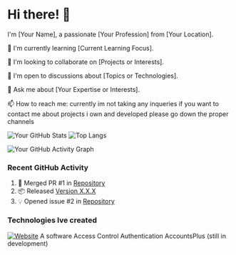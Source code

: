 <!--- Add an introduction about yourself -->
# Hi there! 👋

I'm [Your Name], a passionate [Your Profession] from [Your Location].

🌱 I'm currently learning [Current Learning Focus].

👯 I'm looking to collaborate on [Projects or Interests].

🤔 I'm open to discussions about [Topics or Technologies].

💬 Ask me about [Your Expertise or Interests].

📫 How to reach me: currently im not taking any inqueries if you want to contact me about projects i own and developed please go down the proper channels

<!--- Add your GitHub stats and top languages -->
![Your GitHub Stats](https://github-readme-stats.vercel.app/api?username=JackAnnas&show_icons=true&theme=radical)
![Top Langs](https://github-readme-stats.vercel.app/api/top-langs/?username=JackAnnas&layout=compact&theme=radical)

<!--- Add a cool GitHub activity graph -->
![Your GitHub Activity Graph](https://activity-graph.herokuapp.com/graph?username=JackAnnas&bg_color=1F222E&color=F8D866&line=F85D7F&point=FFFFFF&hide_border=true)



### Recent GitHub Activity

1. 🎉 Merged PR #1 in [Repository](https://github.com/JackAnnas/repo)
2. 📦 Released [Version X.X.X](https://github.com/JackAnnas/repo/releases/tag/vX.X.X)
3. 💡 Opened issue #2 in [Repository](https://github.com/JackAnnas/repo)



<!--- Add a footer with social media and other relevant links -->
### Technologies Ive created
[![Website](Velvetauth)](https://velvetauth/) A software Access Control Authentication
AccountsPlus (still in development)
